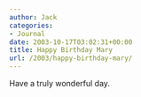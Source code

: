 ```yaml
---
author: Jack
categories:
- Journal
date: 2003-10-17T03:02:31+00:00
title: Happy Birthday Mary
url: /2003/happy-birthday-mary/
---
```


Have a truly wonderful day.